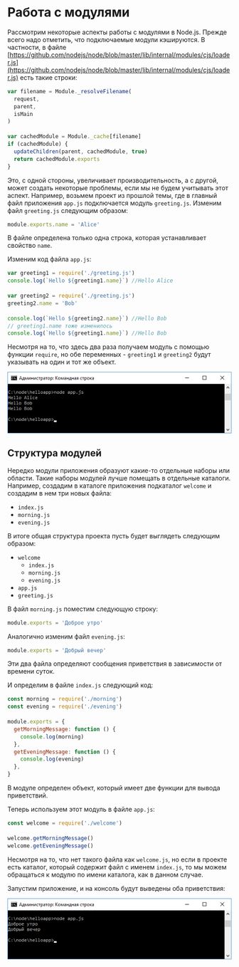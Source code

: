 # Работа с модулями

Рассмотрим некоторые аспекты работы с модулями в Node.js. Прежде всего надо отметить, что подключаемые модули кэшируются. В частности, в файле [https://github.com/nodejs/node/blob/master/lib/internal/modules/cjs/loader.js](https://github.com/nodejs/node/blob/master/lib/internal/modules/cjs/loader.js) есть такие строки:

```js
var filename = Module._resolveFilename(
  request,
  parent,
  isMain
)

var cachedModule = Module._cache[filename]
if (cachedModule) {
  updateChildren(parent, cachedModule, true)
  return cachedModule.exports
}
```

Это, с одной стороны, увеличивает производительность, а с другой, может создать некоторые проблемы, если мы не будем учитывать этот аспект. Например, возьмем проект из прошлой темы, где в главный файл приложения `app.js` подключается модуль `greeting.js`. Изменим файл `greeting.js` следующим образом:

```js
module.exports.name = 'Alice'
```

В файле определена только одна строка, которая устанавливает свойство `name`.

Изменим код файла `app.js`:

```js
var greeting1 = require('./greeting.js')
console.log(`Hello ${greeting1.name}`) //Hello Alice

var greeting2 = require('./greeting.js')
greeting2.name = 'Bob'

console.log(`Hello ${greeting2.name}`) //Hello Bob
// greeting1.name тоже изменилось
console.log(`Hello ${greeting1.name}`) //Hello Bob
```

Несмотря на то, что здесь два раза получаем модуль с помощью функции `require`, но обе переменных - `greeting1` и `greeting2` будут указывать на один и тот же объект.

![2.9.png](2.9.png)

## Структура модулей

Нередко модули приложения образуют какие-то отдельные наборы или области. Такие наборы модулей лучше помещать в отдельные каталоги. Например, создадим в каталоге приложения подкаталог `welcome` и создадим в нем три новых файла:

- `index.js`
- `morning.js`
- `evening.js`

В итоге общая структура проекта пусть будет выглядеть следующим образом:

- `welcome`
  - `index.js`
  - `morning.js`
  - `evening.js`
- `app.js`
- `greeting.js`

В файл `morning.js` поместим следующую строку:

```js
module.exports = 'Доброе утро'
```

Аналогично изменим файл `evening.js`:

```js
module.exports = 'Добрый вечер'
```

Эти два файла определяют сообщения приветствия в зависимости от времени суток.

И определим в файле `index.js` следующий код:

```js
const morning = require('./morning')
const evening = require('./evening')

module.exports = {
  getMorningMessage: function () {
    console.log(morning)
  },
  getEveningMessage: function () {
    console.log(evening)
  },
}
```

В модуле определен объект, который имеет две функции для вывода приветствий.

Теперь используем этот модуль в файле `app.js`:

```js
const welcome = require('./welcome')

welcome.getMorningMessage()
welcome.getEveningMessage()
```

Несмотря на то, что нет такого файла как `welcome.js`, но если в проекте есть каталог, который содержит файл с именем `index.js`, то мы можем обращаться к модулю по имени каталога, как в данном случае.

Запустим приложение, и на консоль будут выведены оба приветствия:

![2.10.png](2.10.png)
